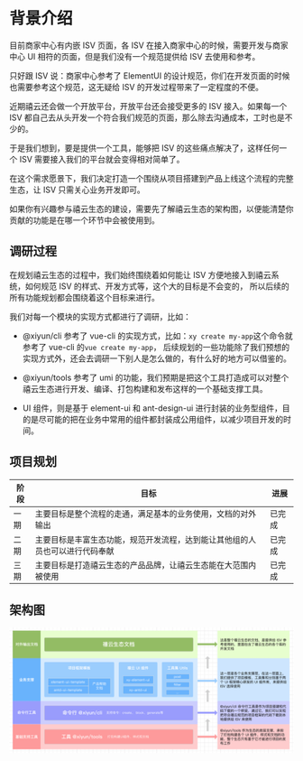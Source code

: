 # 背景介绍

目前商家中心有内嵌 ISV 页面，各 ISV 在接入商家中心的时候，需要开发与商家中心 UI 相符的页面，但是我们没有一个规范提供给 ISV 去使用和参考。

只好跟 ISV 说：商家中心参考了 ElementUI 的设计规范，你们在开发页面的时候也需要参考这个规范，这无疑给 ISV 的开发过程带来了一定程度的不便。

近期禧云还会做一个开放平台，开放平台还会接受更多的 ISV 接入。如果每一个 ISV 都自己去从头开发一个符合我们规范的页面，那么除去沟通成本，工时也是不少的。

于是我们想到，要是提供一个工具，能够把 ISV 的这些痛点解决了，这样任何一个 ISV 需要接入我们的平台就会变得相对简单了。

在这个需求愿景下，我们决定打造一个围绕从项目搭建到产品上线这个流程的完整生态，让 ISV 只需关心业务开发即可。

如果你有兴趣参与禧云生态的建设，需要先了解禧云生态的架构图，以便能清楚你贡献的功能是在哪一个环节中会被使用到。

## 调研过程

在规划禧云生态的过程中，我们始终围绕着如何能让 ISV 方便地接入到禧云系统，如何规范 ISV 的样式、开发方式等，这个大的目标是不会变的，
所以后续的所有功能规划都会围绕着这个目标来进行。

我们对每一个模块的实现方式都进行了调研，比如：

- @xiyun/cli 参考了 vue-cli 的实现方式，比如：`xy create my-app`这个命令就参考了 vue-cli 的`vue create my-app`，
后续规划的一些功能除了我们预想的实现方式外，还会去调研一下别人是怎么做的，有什么好的地方可以借鉴的。

- @xiyun/tools 参考了 umi 的功能，我们预期是把这个工具打造成可以对整个禧云生态进行开发、编译、打包构建和发布这样的一个基础支撑工具。

- UI 组件，则是基于 element-ui 和 ant-design-ui 进行封装的业务型组件，目的是尽可能的把在业务中常用的组件都封装成公用组件，以减少项目开发的时间。


## 项目规划

|阶段|目标|进展|
|--|--|--|
|一期|主要目标是整个流程的走通，满足基本的业务使用，文档的对外输出|已完成|
|二期|主要目标是丰富生态功能，规范开发流程，达到能让其他组的人员也可以进行代码奉献|已完成|
|三期|主要目标是打造禧云生态的产品品牌，让禧云生态能在大范围内被使用|已完成|

## 架构图

![架构图](../guide/pics/structure.png)
